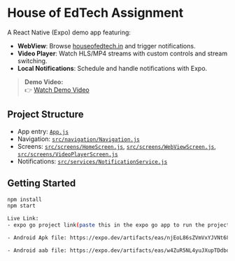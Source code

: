 # House of EdTech Assignment

A React Native (Expo) demo app featuring:

- **WebView**: Browse [houseofedtech.in](https://houseofedtech.in/) and trigger notifications.
- **Video Player**: Watch HLS/MP4 streams with custom controls and stream switching.
- **Local Notifications**: Schedule and handle notifications with Expo.

> **Demo Video:**  
👉 [Watch Demo Video](https://player.cloudinary.com/embed/?cloud_name=dfewioop6&public_id=Screen_Recording_2025-08-30_at_10.15.19_PM_pwdxg7&profile=cld-looping)


## Project Structure

- App entry: [`App.js`](App.js )
- Navigation: [`src/navigation/Navigation.js`](src/navigation/Navigation.js )
- Screens: [`src/screens/HomeScreen.js`](src/screens/HomeScreen.js ), [`src/screens/WebViewScreen.js`](src/screens/WebViewScreen.js ), [`src/screens/VideoPlayerScreen.js`](src/screens/VideoPlayerScreen.js )
- Notifications: [`src/services/NotificationService.js`](src/services/NotificationService.js )

## Getting Started

```sh
npm install
npm start

Live Link:
- expo go project link(paste this in the expo go app to run the project) : exp://u.expo.dev/f4d1ec0e-f90d-4920-bd8f-27c595b34e7c/group/1fef2265-bbb0-46ad-b7c6-0bdd03060649

- Android Apk file: https://expo.dev/artifacts/eas/njEoL86sZVmVxYJVNt68Fu.apk

- Android aab file: https://expo.dev/artifacts/eas/w4ZuR5NL4yuJXupTDdbqVD.aab
```